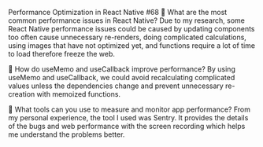 Performance Optimization in React Native #68
📌 What are the most common performance issues in React Native?
Due to my research, some React Native performance issues could be caused by updating components too often cause unnecessary re-renders, doing complicated calculations, using images that have not optimized yet, and functions require a lot of time to load therefore freeze the web.

📌 How do useMemo and useCallback improve performance?
By using useMemo and useCallback, we could avoid recalculating complicated values unless the dependencies change and prevent unnecessary re-creation with memoized functions.

📌 What tools can you use to measure and monitor app performance?
From my personal experience, the tool I used was Sentry. It provides the details of the bugs and web performance with the screen recording which helps me understand the problems better.
